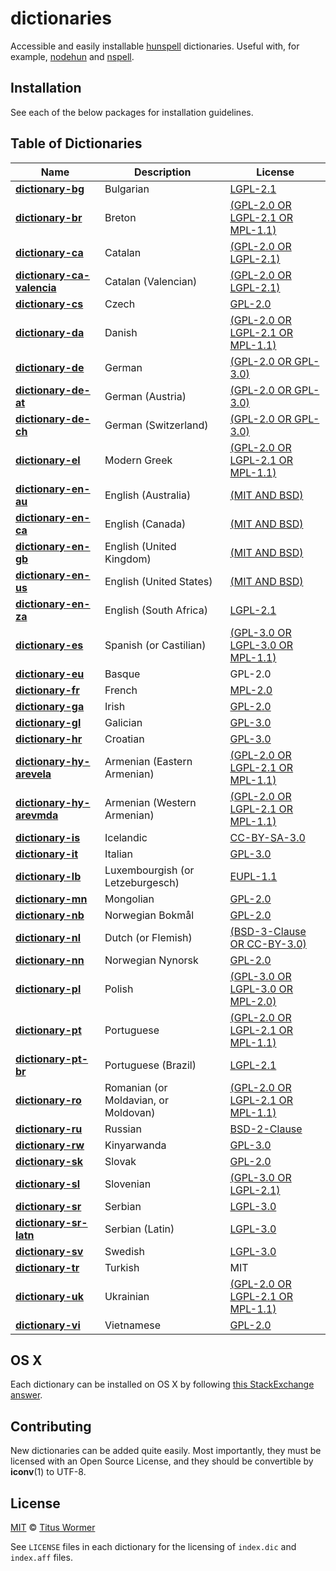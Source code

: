 # dictionaries

Accessible and easily installable [hunspell](http://hunspell.sourceforge.net)
dictionaries.  Useful with, for example,
[nodehun](https://github.com/nathanjsweet/nodehun) and
[nspell](https://github.com/wooorm/nspell).

## Installation

See each of the below packages for installation guidelines.

## Table of Dictionaries

| Name | Description | License |
| ---- | ----------- | ------- |
| **[dictionary-bg](dictionaries/bg)** | Bulgarian | [LGPL-2.1](dictionaries/bg/LICENSE) |
| **[dictionary-br](dictionaries/br)** | Breton | [(GPL-2.0 OR LGPL-2.1 OR MPL-1.1)](dictionaries/br/LICENSE) |
| **[dictionary-ca](dictionaries/ca)** | Catalan | [(GPL-2.0 OR LGPL-2.1)](dictionaries/ca/LICENSE) |
| **[dictionary-ca-valencia](dictionaries/ca-valencia)** | Catalan (Valencian) | [(GPL-2.0 OR LGPL-2.1)](dictionaries/ca-valencia/LICENSE) |
| **[dictionary-cs](dictionaries/cs)** | Czech | [GPL-2.0](dictionaries/cs/LICENSE) |
| **[dictionary-da](dictionaries/da)** | Danish | [(GPL-2.0 OR LGPL-2.1 OR MPL-1.1)](dictionaries/da/LICENSE) |
| **[dictionary-de](dictionaries/de)** | German | [(GPL-2.0 OR GPL-3.0)](dictionaries/de/LICENSE) |
| **[dictionary-de-at](dictionaries/de-AT)** | German (Austria) | [(GPL-2.0 OR GPL-3.0)](dictionaries/de-AT/LICENSE) |
| **[dictionary-de-ch](dictionaries/de-CH)** | German (Switzerland) | [(GPL-2.0 OR GPL-3.0)](dictionaries/de-CH/LICENSE) |
| **[dictionary-el](dictionaries/el)** | Modern Greek | [(GPL-2.0 OR LGPL-2.1 OR MPL-1.1)](dictionaries/el/LICENSE) |
| **[dictionary-en-au](dictionaries/en-AU)** | English (Australia) | [(MIT AND BSD)](dictionaries/en-AU/LICENSE) |
| **[dictionary-en-ca](dictionaries/en-CA)** | English (Canada) | [(MIT AND BSD)](dictionaries/en-CA/LICENSE) |
| **[dictionary-en-gb](dictionaries/en-GB)** | English (United Kingdom) | [(MIT AND BSD)](dictionaries/en-GB/LICENSE) |
| **[dictionary-en-us](dictionaries/en-US)** | English (United States) | [(MIT AND BSD)](dictionaries/en-US/LICENSE) |
| **[dictionary-en-za](dictionaries/en-ZA)** | English (South Africa) | [LGPL-2.1](dictionaries/en-ZA/LICENSE) |
| **[dictionary-es](dictionaries/es)** | Spanish (or Castilian) | [(GPL-3.0 OR LGPL-3.0 OR MPL-1.1)](dictionaries/es/LICENSE) |
| **[dictionary-eu](dictionaries/eu)** | Basque | GPL-2.0 |
| **[dictionary-fr](dictionaries/fr)** | French | [MPL-2.0](dictionaries/fr/LICENSE) |
| **[dictionary-ga](dictionaries/ga)** | Irish | [GPL-2.0](dictionaries/ga/LICENSE) |
| **[dictionary-gl](dictionaries/gl)** | Galician | [GPL-3.0](dictionaries/gl/LICENSE) |
| **[dictionary-hr](dictionaries/hr)** | Croatian | [GPL-3.0](dictionaries/hr/LICENSE) |
| **[dictionary-hy-arevela](dictionaries/hy-arevela)** | Armenian (Eastern Armenian) | [(GPL-2.0 OR LGPL-2.1 OR MPL-1.1)](dictionaries/hy-arevela/LICENSE) |
| **[dictionary-hy-arevmda](dictionaries/hy-arevmda)** | Armenian (Western Armenian) | [(GPL-2.0 OR LGPL-2.1 OR MPL-1.1)](dictionaries/hy-arevmda/LICENSE) |
| **[dictionary-is](dictionaries/is)** | Icelandic | [CC-BY-SA-3.0](dictionaries/is/LICENSE) |
| **[dictionary-it](dictionaries/it)** | Italian | [GPL-3.0](dictionaries/it/LICENSE) |
| **[dictionary-lb](dictionaries/lb)** | Luxembourgish (or Letzeburgesch) | [EUPL-1.1](dictionaries/lb/LICENSE) |
| **[dictionary-mn](dictionaries/mn)** | Mongolian | [GPL-2.0](dictionaries/mn/LICENSE) |
| **[dictionary-nb](dictionaries/nb)** | Norwegian Bokmål | [GPL-2.0](dictionaries/nb/LICENSE) |
| **[dictionary-nl](dictionaries/nl)** | Dutch (or Flemish) | [(BSD-3-Clause OR CC-BY-3.0)](dictionaries/nl/LICENSE) |
| **[dictionary-nn](dictionaries/nn)** | Norwegian Nynorsk | [GPL-2.0](dictionaries/nn/LICENSE) |
| **[dictionary-pl](dictionaries/pl)** | Polish | [(GPL-3.0 OR LGPL-3.0 OR MPL-2.0)](dictionaries/pl/LICENSE) |
| **[dictionary-pt](dictionaries/pt)** | Portuguese | [(GPL-2.0 OR LGPL-2.1 OR MPL-1.1)](dictionaries/pt/LICENSE) |
| **[dictionary-pt-br](dictionaries/pt-BR)** | Portuguese (Brazil) | [LGPL-2.1](dictionaries/pt-BR/LICENSE) |
| **[dictionary-ro](dictionaries/ro)** | Romanian (or Moldavian, or Moldovan) | [(GPL-2.0 OR LGPL-2.1 OR MPL-1.1)](dictionaries/ro/LICENSE) |
| **[dictionary-ru](dictionaries/ru)** | Russian | [BSD-2-Clause](dictionaries/ru/LICENSE) |
| **[dictionary-rw](dictionaries/rw)** | Kinyarwanda | [GPL-3.0](dictionaries/rw/LICENSE) |
| **[dictionary-sk](dictionaries/sk)** | Slovak | [GPL-2.0](dictionaries/sk/LICENSE) |
| **[dictionary-sl](dictionaries/sl)** | Slovenian | [(GPL-3.0 OR LGPL-2.1)](dictionaries/sl/LICENSE) |
| **[dictionary-sr](dictionaries/sr)** | Serbian | [LGPL-3.0](dictionaries/sr/LICENSE) |
| **[dictionary-sr-latn](dictionaries/sr-Latn)** | Serbian (Latin) | [LGPL-3.0](dictionaries/sr-Latn/LICENSE) |
| **[dictionary-sv](dictionaries/sv)** | Swedish | [LGPL-3.0](dictionaries/sv/LICENSE) |
| **[dictionary-tr](dictionaries/tr)** | Turkish | MIT |
| **[dictionary-uk](dictionaries/uk)** | Ukrainian | [(GPL-2.0 OR LGPL-2.1 OR MPL-1.1)](dictionaries/uk/LICENSE) |
| **[dictionary-vi](dictionaries/vi)** | Vietnamese | [GPL-2.0](dictionaries/vi/LICENSE) |

## OS X

Each dictionary can be installed on OS X by following
[this StackExchange answer](http://apple.stackexchange.com/a/11842).

## Contributing

New dictionaries can be added quite easily.  Most importantly, they must be
licensed with an Open Source License, and they should be convertible by
**iconv**(1) to UTF-8.

## License

[MIT](LICENSE) © [Titus Wormer](https://wooorm.com)

See `LICENSE` files in each dictionary for the licensing of `index.dic` and
`index.aff` files.
